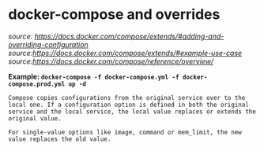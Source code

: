 # docker-compose and overrides

*source: https://docs.docker.com/compose/extends/#adding-and-overriding-configuration*
*source:https://docs.docker.com/compose/extends/#example-use-case*
*source:https://docs.docker.com/compose/reference/overview/*

**Example: `docker-compose -f docker-compose.yml -f docker-compose.prod.yml up -d`**

```
Compose copies configurations from the original service over to the local one. If a configuration option is defined in both the original service and the local service, the local value replaces or extends the original value.

For single-value options like image, command or mem_limit, the new value replaces the old value.
```
